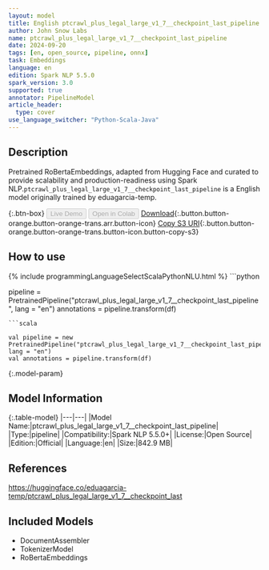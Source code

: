 ```yaml
---
layout: model
title: English ptcrawl_plus_legal_large_v1_7__checkpoint_last_pipeline pipeline RoBertaEmbeddings from eduagarcia-temp
author: John Snow Labs
name: ptcrawl_plus_legal_large_v1_7__checkpoint_last_pipeline
date: 2024-09-20
tags: [en, open_source, pipeline, onnx]
task: Embeddings
language: en
edition: Spark NLP 5.5.0
spark_version: 3.0
supported: true
annotator: PipelineModel
article_header:
  type: cover
use_language_switcher: "Python-Scala-Java"
---
```


## Description

Pretrained RoBertaEmbeddings, adapted from Hugging Face and curated to provide scalability and production-readiness using Spark NLP.`ptcrawl_plus_legal_large_v1_7__checkpoint_last_pipeline` is a English model originally trained by eduagarcia-temp.

{:.btn-box}
<button class="button button-orange" disabled>Live Demo</button>
<button class="button button-orange" disabled>Open in Colab</button>
[Download](https://s3.amazonaws.com/auxdata.johnsnowlabs.com/public/models/ptcrawl_plus_legal_large_v1_7__checkpoint_last_pipeline_en_5.5.0_3.0_1726858287309.zip){:.button.button-orange.button-orange-trans.arr.button-icon}
[Copy S3 URI](s3://auxdata.johnsnowlabs.com/public/models/ptcrawl_plus_legal_large_v1_7__checkpoint_last_pipeline_en_5.5.0_3.0_1726858287309.zip){:.button.button-orange.button-orange-trans.button-icon.button-copy-s3}

## How to use



<div class="tabs-box" markdown="1">
{% include programmingLanguageSelectScalaPythonNLU.html %}
```python

pipeline = PretrainedPipeline("ptcrawl_plus_legal_large_v1_7__checkpoint_last_pipeline", lang = "en")
annotations =  pipeline.transform(df)   

```
```scala

val pipeline = new PretrainedPipeline("ptcrawl_plus_legal_large_v1_7__checkpoint_last_pipeline", lang = "en")
val annotations = pipeline.transform(df)

```
</div>

{:.model-param}
## Model Information

{:.table-model}
|---|---|
|Model Name:|ptcrawl_plus_legal_large_v1_7__checkpoint_last_pipeline|
|Type:|pipeline|
|Compatibility:|Spark NLP 5.5.0+|
|License:|Open Source|
|Edition:|Official|
|Language:|en|
|Size:|842.9 MB|

## References

https://huggingface.co/eduagarcia-temp/ptcrawl_plus_legal_large_v1_7__checkpoint_last

## Included Models

- DocumentAssembler
- TokenizerModel
- RoBertaEmbeddings